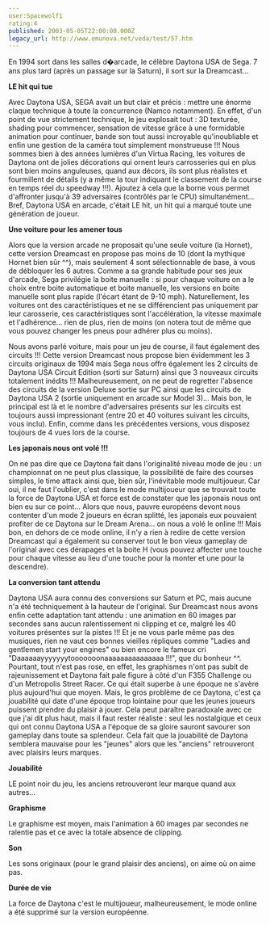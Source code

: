 ```yaml
---
user:Spacewolf1
rating:4
published: 2003-05-05T22:00:00.000Z
legacy_url: http://www.emunova.net/veda/test/57.htm
---
```

En 1994 sort dans les salles d�arcade, le célèbre Daytona USA de Sega. 7 ans plus tard (après un passage sur la Saturn), il sort sur la Dreamcast...  

  

**LE hit qui tue**  

Avec Daytona USA, SEGA avait un but clair et précis : mettre une énorme claque technique à toute la concurrence (Namco notamment). En effet, d'un point de vue strictement technique, le jeu explosait tout : 3D texturée, shading pour commencer, sensation de vitesse grâce à une formidable animation pour continuer, bande son tout aussi incroyable qu'inoubliable et enfin une gestion de la caméra tout simplement monstrueuse !!! Nous sommes bien à des années lumières d'un Virtua Racing, les voitures de Daytona ont de jolies décorations qui ornent leurs carrosseries qui en plus sont bien moins anguleuses, quand aux décors, ils sont plus réalistes et fourmillent de détails (y a même la tour indiquant le classement de la course en temps réel du speedway !!!). Ajoutez à cela que la borne vous permet d'affronter jusqu'à 39 adversaires (contrôlés par le CPU) simultanément... Bref, Daytona USA en arcade, c'était LE hit, un hit qui a marqué toute une génération de joueur.  

  

**Une voiture pour les amener tous**  

Alors que la version arcade ne proposait qu'une seule voiture (la Hornet), cette version Dreamcast en propose pas moins de 10 (dont la mythique Hornet bien sûr ^^), mais seulement 4 sont sélectionnable de base, à vous de débloquer les 6 autres. Comme a sa grande habitude pour ses jeux d'arcade, Sega privilégie la boite manuelle : si pour chaque voiture on a le choix entre boite automatique et boite manuelle, les versions en boite manuelle sont plus rapide (l'écart étant de 9-10 mph). Naturellement, les voitures ont des caractéristiques et ne se différencient pas uniquement par leur carosserie, ces caractéristiques sont l'accélération, la vitesse maximale et l'adhérence... rien de plus, rien de moins (on notera tout de même que vous pouvez changer les pneus pour adhérer plus ou moins).  

Nous avons parlé voiture, mais pour un jeu de course, il faut également des circuits !!! Cette version Dreamcast nous propose bien évidemment les 3 circuits originaux de 1994 mais Sega nous offre également les 2 circuits de Daytona USA Circuit Edition (sorti sur Saturn) ainsi que 3 nouveaux circuits totalement inédits !!! Malheureusement, on ne peut de regretter l'absence des circuits de la version Deluxe sortie sur PC ainsi que les circuits de Daytona USA 2 (sortie uniquement en arcade sur Model 3)... Mais bon, le principal est là et le nombre d'adversaires présents sur les circuits est toujours aussi impressionant (entre 20 et 40 voitures suivant les circuits, vous inclu). Enfin, comme dans les précédentes versions, vous disposez toujours de 4 vues lors de la course.  

  

**Les japonais nous ont volé !!!**  

On ne pas dire que ce Daytona fait dans l'originalité niveau mode de jeu : un championnat on ne peut plus classique, la possibilité de faire des courses simples, le time attack ainsi que, bien sûr, l'inévitable mode multijoueur. Car oui, il ne faut l'oublier, c'est dans le mode multijoueur que se trouvait toute la force de Daytona USA et force est de constater que les japonais nous ont bien eu sur ce point... Alors que nous, pauvre européens devont nous contenter d'un mode 2 joueurs en écran splitté, les japonais eux pouvaient profiter de ce Daytona sur le Dream Arena... on nous a volé le online !!! Mais bon, en dehors de ce mode online, il n'y a rien à redire de cette version Dreamcast qui a également su conserver tout le bon vieux gameplay de l'original avec ces dérapages et la boite H (vous pouvez affecter une touche pour chaque vitesse au lieu d'une touche pour la monter et une pour la descendre).  

  

**La conversion tant attendu**  

Daytona USA aura connu des conversions sur Saturn et PC, mais aucune n'a été techniquement à la hauteur de l'original. Sur Dreamcast nous avons enfin cette adaptation tant attendu : une animation en 60 images par secondes sans aucun ralentissement ni clipping et ce, malgré les 40 voitures présentes sur la pistes !!! Et je ne vous parle même pas des musiques, rien ne vaut ces bonnes vieilles répliques comme "Ladies and gentlemen start your engines" ou bien encore le fameux cri "Daaaaaayyyyyyytooooooonaaaaaaaaaaaaaaa !!!", que du bonheur ^^. Pourtant, tout n'est pas rose, en effet, les graphismes n'ont pas subit de rajeunissement et Daytona fait pale figure à côté d'un F355 Challenge ou d'un Metropolis Street Racer. Ce qui était superbe à une époque ne s'avère plus aujourd'hui que moyen. Mais, le gros problème de ce Daytona, c'est ça jouabilité qui date d'une époque trop lointaine pour que les jeunes joueurs puissent prendre du plaisir à jouer. Cela peut paraître paradoxale avec ce que j'ai dit plus haut, mais il faut rester réaliste : seul les nostalgique et ceux qui ont connu Daytona USA a l'époque de sa gloire sauront savourer son gameplay dans toute sa splendeur. Cela fait que la jouabilité de Daytona semblera mauvaise pour les "jeunes" alors que les "anciens" retrouveront avec plaisirs leurs marques.  

  

  

**Jouabilité**  

LE point noir du jeu, les anciens retrouveront leur marque quand aux autres...  

**Graphisme**  

Le graphisme est moyen, mais l'animation à 60 images par secondes ne ralentie pas et ce avec la totale absence de clipping.  

**Son**  

Les sons originaux (pour le grand plaisir des anciens), on aime où on aime pas.  

**Durée de vie**  

La force de Daytona c'est le multijoueur, malheureusement, le mode online a été supprimé sur la version européenne.